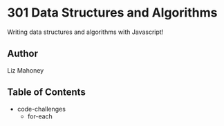 # 301 Data Structures and Algorithms

Writing data structures and algorithms with Javascript!

## Author
Liz Mahoney

## Table of Contents

  - code-challenges
    - for-each